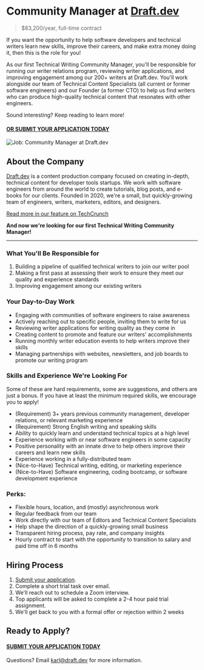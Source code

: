 # Community Manager at [Draft.dev](https://draft.dev/)
> $83,200/year, full-time contract

If you want the opportunity to help software developers and technical writers learn new skills, improve their careers, and make extra money doing it, then this is the role for you!

As our first Technical Writing Community Manager, you'll be responsible for running our writer relations program, reviewing writer applications, and improving engagement among our 200+ writers at Draft.dev. You'll work alongside our team of Technical Content Specialists (all current or former software engineers) and our Founder (a former CTO) to help us find writers who can produce high-quality technical content that resonates with other engineers.

Sound interesting? Keep reading to learn more!

#### [OR SUBMIT YOUR APPLICATION TODAY](https://airtable.com/shrq7ZXY35oshw3uq)

![Job: Community Manager at Draft.dev](https://draft.dev/learn/assets/posts/img_0990.png)

## About the Company
[Draft.dev](https://draft.dev/) is a content production company focused on creating in-depth, technical content for developer tools startups. We work with software engineers from around the world to create tutorials, blog posts, and e-books for our clients. Founded in 2020, we're a small, but quickly-growing team of engineers, writers, marketers, editors, and designers.

[Read more in our feature on TechCrunch](https://techcrunch.com/2021/07/29/draft-dev-ceo-karl-hughes-on-the-importance-of-using-experts-in-developer-marketing/)

**And now we're looking for our first Technical Writing Community Manager!**

-----

### What You'll Be Responsible for

1. Building a pipeline of qualified technical writers to join our writer pool
2. Making a first pass at assessing their work to ensure they meet our quality and experience standards
3. Improving engagement among our existing writers

### Your Day-to-Day Work

- Engaging with communities of software engineers to raise awareness
- Actively reaching out to specific people, inviting them to write for us
- Reviewing writer applications for writing quality as they come in
- Creating content to promote and feature our writers' accomplishments
- Running monthly writer education events to help writers improve their skills
- Managing partnerships with websites, newsletters, and job boards to promote our writing program

### Skills and Experience We're Looking For
Some of these are hard requirements, some are suggestions, and others are just a bonus. If you have at least the minimum required skills, we encourage you to apply!

- (Requirement) 3+ years previous community management, developer relations, or relevant marketing experience
- (Requirement) Strong English writing and speaking skills
- Ability to quickly learn and understand technical topics at a high level
- Experience working with or near software engineers in some capacity
- Positive personality with an innate drive to help others improve their careers and learn new skills
- Experience working in a fully-distributed team
- (Nice-to-Have) Technical writing, editing, or marketing experience
- (Nice-to-Have) Software engineering, coding bootcamp, or software development experience

### Perks:
- Flexible hours, location, and (mostly) asynchronous work
- Regular feedback from our team
- Work directly with our team of Editors and Technical Content Specialists
- Help shape the direction of a quickly-growing small business
- Transparent hiring process, pay rate, and company insights
- Hourly contract to start with the opportunity to transition to salary and paid time off in 6 months

## Hiring Process
1. [Submit your application](https://airtable.com/shrq7ZXY35oshw3uq).
2. Complete a short trial task over email.
3. We'll reach out to schedule a Zoom interview.
4. Top applicants will be asked to complete a 2-4 hour paid trial assignment.
6. We'll get back to you with a formal offer or rejection within 2 weeks

## Ready to Apply?

#### [SUBMIT YOUR APPLICATION TODAY](https://airtable.com/shrq7ZXY35oshw3uq)

Questions? Email [karl@draft.dev](mailto:karl@draft.dev) for more information.
